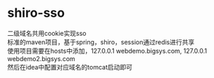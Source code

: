 # shiro-sso
二级域名共用cookie实现sso  
标准的maven项目，基于spring，shiro，session通过redis进行共享  
使用项目需要在hosts中添加，127.0.0.1 webdemo.bigsys.com, 127.0.0.1 webdemo2.bigsys.com  
然后在idea中配置对应域名的tomcat启动即可
